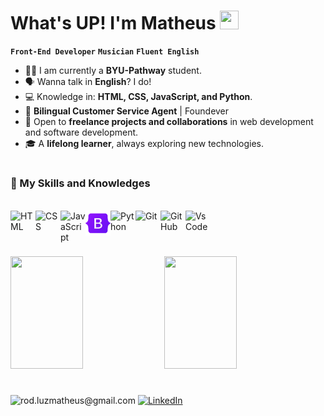 # What's UP! I'm Matheus <img src="https://raw.githubusercontent.com/iampavangandhi/iampavangandhi/master/gifs/Hi.gif" width="30px" height="30px">

**`Front-End Developer`** **`Musician`** **`Fluent English`**

- 👨‍🎓 I am currently a **BYU-Pathway** student.
- 🗣️ Wanna talk in **English**? I do!  
- 💻 Knowledge in: **HTML, CSS, JavaScript, and Python**.
- 💬 **Bilingual Customer Service Agent** | Foundever
- 🚀 Open to **freelance projects and collaborations** in web development and software development.  
- 🎓 A **lifelong learner**, always exploring new technologies.

#

### 🚀 My Skills and Knowledges
</br>
 
<div>
  <img align="left" alt="HTML" title="HTML" width="40px" src="https://cdn.jsdelivr.net/gh/devicons/devicon/icons/html5/html5-plain.svg" /> 
  <img align="left" alt="CSS" title="CSS" width="40px" src="https://cdn.jsdelivr.net/gh/devicons/devicon/icons/css3/css3-plain.svg" />
  <img align="left" alt="JavaScript" title="JavaScript" width="40px" src="https://cdn.jsdelivr.net/gh/devicons/devicon/icons/javascript/javascript-plain.svg" />
  <img align="left" alt="Bootstrap" title="Bootstrap" width="40px" src="https://raw.githubusercontent.com/devicons/devicon/master/icons/bootstrap/bootstrap-original.svg" />
  <img align="left" alt="Python" title="Python" width="40px" src="https://cdn.jsdelivr.net/gh/devicons/devicon/icons/python/python-plain.svg" />
  <img align="left" alt="Git" title="Git" width="40px" src="https://cdn.jsdelivr.net/gh/devicons/devicon/icons/git/git-original.svg" />
  <img align="left" alt="GitHub" title="GitHub" width="40px" src="https://cdn.jsdelivr.net/gh/devicons/devicon/icons/github/github-original.svg" />
  <img align="left" alt="VsCode" title="VsCode" width="40px" src="https://cdn.jsdelivr.net/gh/devicons/devicon/icons/vscode/vscode-original.svg" />
</div>  
<br/><br/>

#

<picture>
  <source
    srcset="https://github-readme-stats.vercel.app/api?username=Ma1heus&show_icons=true&theme=radical"
    media="(prefers-color-scheme: dark)" height="180px" width="48%" style="min-width: 300px;"
  />
  <source
    srcset="https://github-readme-stats.vercel.app/api?username=Ma1heus&show_icons=true"
    media="(prefers-color-scheme: light), (prefers-color-scheme: no-preference)" height="180px" width="48%" style="min-width: 300px;"
  />
  <img src="https://github-readme-stats.vercel.app/api?username=anuraghazra&show_icons=true" />
</picture>
<picture>
  <source
    srcset="https://github-readme-stats.vercel.app/api/top-langs/?username=Ma1heus&layout=compact&langs_count=7&theme=radical"
    media="(prefers-color-scheme: dark)" height="180px" width="48%" style="min-width: 300px;"
  />
  <source
    srcset=="https://github-readme-stats.vercel.app/api/top-langs/?username=Ma1heus&layout=compact&langs_count=7&theme=tokyonight"
    media="(prefers-color-scheme: light), (prefers-color-scheme: no-preference)" height="180px" width="48%" style="min-width: 300px;"
  />
  <img src="https://github-readme-stats.vercel.app/api?username=Ma1heus&show_icons=true" />
</picture>
</br>

#

<p  align="left">
  <img alt="rod.luzmatheus@gmail.com" title="email" src="https://custom-icon-badges.demolab.com/badge/-rod.luzmatheus@gmail.com-red?style=for-the-badge&logo=mention&logoColor=white" />
  <a href="www.linkedin.com/in/matheusluzrodrigues/" target="_blank">
    <img alt="LinkedIn" title="LinkedIn" src="https://custom-icon-badges.demolab.com/badge/-LinkedIn-blue?style=for-the-badge&logo=linkedin&logoColor=white" />
  </a>
</p>
